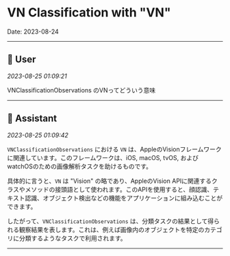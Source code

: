 # VN Classification with "VN"

Date: 2023-08-24

---

## 👤 User
*2023-08-25 01:09:21*

VNClassificationObservations のVNってどういう意味

---

## 🤖 Assistant
*2023-08-25 01:09:42*

`VNClassificationObservations` における `VN` は、AppleのVisionフレームワークに関連しています。このフレームワークは、iOS, macOS, tvOS, および watchOSのための画像解析タスクを助けるものです。

具体的に言うと、`VN` は "Vision" の略であり、AppleのVision APIに関連するクラスやメソッドの接頭語として使われます。このAPIを使用すると、顔認識、テキスト認識、オブジェクト検出などの機能をアプリケーションに組み込むことができます。

したがって、`VNClassificationObservations` は、分類タスクの結果として得られる観察結果を表します。これは、例えば画像内のオブジェクトを特定のカテゴリに分類するようなタスクで利用されます。

---
